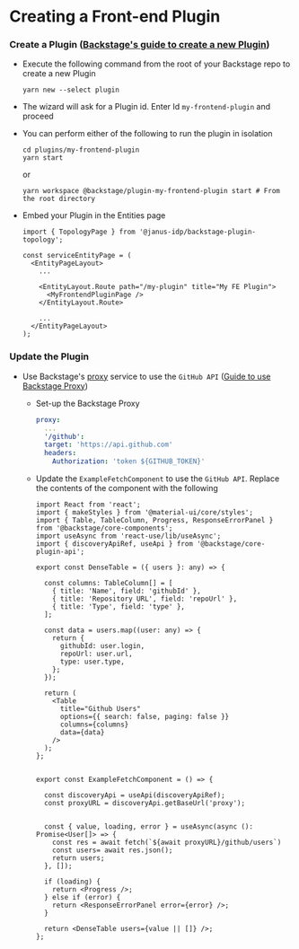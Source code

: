 # Creating a Front-end Plugin


### Create a Plugin ([Backstage's guide to create a new Plugin](https://backstage.io/docs/plugins/create-a-plugin))

- Execute the following command from the root of your Backstage repo to create a new Plugin

  ```
  yarn new --select plugin
  ```

- The wizard will ask for a Plugin id. Enter Id `my-frontend-plugin` and proceed

- You can perform either of the following to run the plugin in isolation
  
  ```
  cd plugins/my-frontend-plugin
  yarn start
  ```
  or

  ```
  yarn workspace @backstage/plugin-my-frontend-plugin start # From the root directory
  ```

- Embed your Plugin in the Entities page

  ```tsx title="packages/app/src/components/catalog/EntityPage.tsx"
  import { TopologyPage } from '@janus-idp/backstage-plugin-topology';

  const serviceEntityPage = (
    <EntityPageLayout>
      ...
  
      <EntityLayout.Route path="/my-plugin" title="My FE Plugin">
        <MyFrontendPluginPage />
      </EntityLayout.Route>

      ...
    </EntityPageLayout>
  );
  ```

### Update the Plugin

- Use Backstage's [proxy](https://backstage.io/docs/plugins/proxying) service to use the `GitHub API` ([Guide to use Backstage Proxy](https://backstage.io/docs/tutorials/using-backstage-proxy-within-plugin/))

  - Set-up the Backstage Proxy
  
    ```yaml title="app-config.local.yaml"
    proxy:
      ...
      '/github':
      target: 'https://api.github.com'
      headers:
        Authorization: 'token ${GITHUB_TOKEN}'  
    ```
  
  - Update the `ExampleFetchComponent` to use the `GitHub API`. Replace the contents of the component with the following

    ```tsx title="ExampleFetchComponent.tsx"
    import React from 'react';
    import { makeStyles } from '@material-ui/core/styles';
    import { Table, TableColumn, Progress, ResponseErrorPanel } from '@backstage/core-components';
    import useAsync from 'react-use/lib/useAsync';
    import { discoveryApiRef, useApi } from '@backstage/core-plugin-api';

    export const DenseTable = ({ users }: any) => {

      const columns: TableColumn[] = [
        { title: 'Name', field: 'githubId' },
        { title: 'Repository URL', field: 'repoUrl' },
        { title: 'Type', field: 'type' },
      ];

      const data = users.map((user: any) => {
        return {
          githubId: user.login,
          repoUrl: user.url,
          type: user.type,
        };
      });

      return (
        <Table
          title="Github Users"
          options={{ search: false, paging: false }}
          columns={columns}
          data={data}
        />
      );
    };


    export const ExampleFetchComponent = () => {

      const discoveryApi = useApi(discoveryApiRef);
      const proxyURL = discoveryApi.getBaseUrl('proxy');


      const { value, loading, error } = useAsync(async (): Promise<User[]> => {
        const res = await fetch(`${await proxyURL}/github/users`)
        const users= await res.json();
        return users;
      }, []);

      if (loading) {
        return <Progress />;
      } else if (error) {
        return <ResponseErrorPanel error={error} />;
      }

      return <DenseTable users={value || []} />;
    };

    ```

